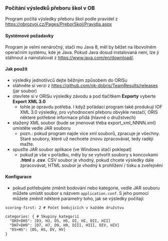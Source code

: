 ### Počítání výsledků přeboru škol v OB

Program počítá výsledky přeboru škol podle pravidel z https://obrozvoj.cz/Pages/PreborSkol/Pravidla.aspx

#### Systémové požadavky

Program je velmi nenáročný, stačí mu Java 8, měl by běžet na libovolném operačním systému, kde je Java. Pokud Java dosud instalovaná není, lze ji stáhnout a nainstalovat z https://www.java.com/en/download/.

#### Jak použít

- výsledky jednotlivců dejte běžným způsobem do ORISu
- stáhněte si verzi z https://github.com/ok-dobris/TeamResults/releases (jar soubor)
- otevřete si v ORISu výsledky závodu a pod tlačítkem **Exporty** vyberte **Export XML 3.0**
  - tohle je opravdu potřeba. I když pořádací program také produkují IOF XML 3.0 výsledky, pro vyhodnocení přeboru
    obvykle nestačí, ORIS některé potřebné informace přidá (hlavně o družstvech)
- stažený XML soubor (bude se jmenovat třeba export_xml_NNNN.xml) umístěte vedle JAR souboru
  - pozn.: pokud program najde více xml souborů, zpracuje je všechny. Staré soubory, které už nechcete znovu
    zpracovávat, tedy raději mažte.
- spusťte JAR soubor aplikace (ve Windows stačí poklepat)
  - pokud je vše v pořádku, měly by se vytvořit soubory s koncovkami  **.html** a **.csv**. CSV soubor je vhodný,
    pokud chcete výsledky dále zpracovávat, HTML soubor je vhodný k prohlížení / tisku a zveřejnění

#### Konfigurace

- pokud potřebujete změnit bodování nebo kategorie, vedle JAR souboru můžete umístit soubor s názvem `application.conf`. S jeho pomocí můžete změnit některé parametry toho, jak se výsledky počítají:

```
scoring-first: 2 # Počet bodujících v každém družstvu

categories: { # Skupiny kategorií
  "DH3+DH5": [D3, H3, D5, H5, DI, HI, DII, HII]
  "DH7+DH9": [D7, H7, D9, H9, DIII, HIII, DIV, HIV]
  "DS+HS": [DS, HS, DV, HV]
}
```
